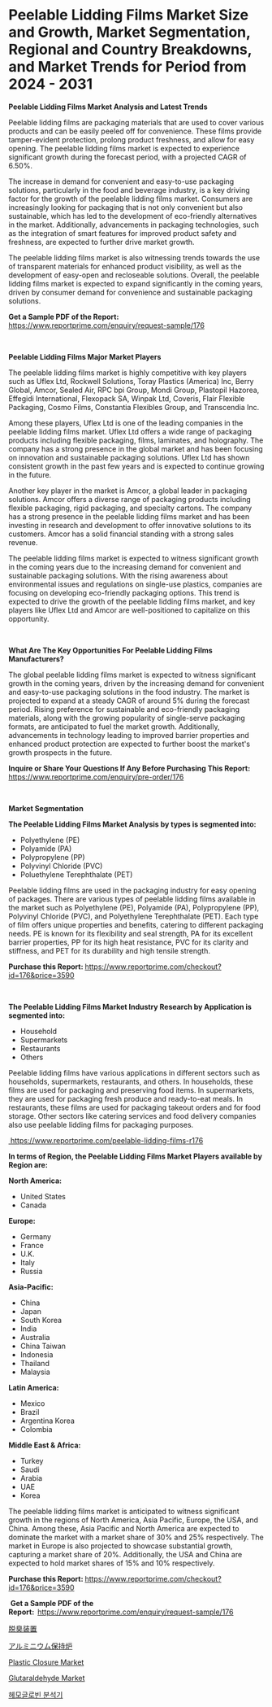<p><h1>Peelable Lidding Films Market Size and Growth, Market Segmentation, Regional and Country Breakdowns, and Market Trends for Period from 2024 -  2031</h1></p><p><strong>Peelable Lidding Films Market Analysis and Latest Trends</strong></p>
<p><p>Peelable lidding films are packaging materials that are used to cover various products and can be easily peeled off for convenience. These films provide tamper-evident protection, prolong product freshness, and allow for easy opening. The peelable lidding films market is expected to experience significant growth during the forecast period, with a projected CAGR of 6.50%.</p><p>The increase in demand for convenient and easy-to-use packaging solutions, particularly in the food and beverage industry, is a key driving factor for the growth of the peelable lidding films market. Consumers are increasingly looking for packaging that is not only convenient but also sustainable, which has led to the development of eco-friendly alternatives in the market. Additionally, advancements in packaging technologies, such as the integration of smart features for improved product safety and freshness, are expected to further drive market growth.</p><p>The peelable lidding films market is also witnessing trends towards the use of transparent materials for enhanced product visibility, as well as the development of easy-open and recloseable solutions. Overall, the peelable lidding films market is expected to expand significantly in the coming years, driven by consumer demand for convenience and sustainable packaging solutions.</p></p>
<p><strong>Get a Sample PDF of the Report:&nbsp;</strong> <a href="https://www.reportprime.com/enquiry/request-sample/176">https://www.reportprime.com/enquiry/request-sample/176</a></p>
<p>&nbsp;</p>
<p><strong>Peelable Lidding Films Major Market Players</strong></p>
<p><p>The peelable lidding films market is highly competitive with key players such as Uflex Ltd, Rockwell Solutions, Toray Plastics (America) Inc, Berry Global, Amcor, Sealed Air, RPC bpi Group, Mondi Group, Plastopil Hazorea, Effegidi International, Flexopack SA, Winpak Ltd, Coveris, Flair Flexible Packaging, Cosmo Films, Constantia Flexibles Group, and Transcendia Inc.</p><p>Among these players, Uflex Ltd is one of the leading companies in the peelable lidding films market. Uflex Ltd offers a wide range of packaging products including flexible packaging, films, laminates, and holography. The company has a strong presence in the global market and has been focusing on innovation and sustainable packaging solutions. Uflex Ltd has shown consistent growth in the past few years and is expected to continue growing in the future.</p><p>Another key player in the market is Amcor, a global leader in packaging solutions. Amcor offers a diverse range of packaging products including flexible packaging, rigid packaging, and specialty cartons. The company has a strong presence in the peelable lidding films market and has been investing in research and development to offer innovative solutions to its customers. Amcor has a solid financial standing with a strong sales revenue.</p><p>The peelable lidding films market is expected to witness significant growth in the coming years due to the increasing demand for convenient and sustainable packaging solutions. With the rising awareness about environmental issues and regulations on single-use plastics, companies are focusing on developing eco-friendly packaging options. This trend is expected to drive the growth of the peelable lidding films market, and key players like Uflex Ltd and Amcor are well-positioned to capitalize on this opportunity.</p></p>
<p>&nbsp;</p>
<p><strong>What Are The Key Opportunities For Peelable Lidding Films Manufacturers?</strong></p>
<p><p>The global peelable lidding films market is expected to witness significant growth in the coming years, driven by the increasing demand for convenient and easy-to-use packaging solutions in the food industry. The market is projected to expand at a steady CAGR of around 5% during the forecast period. Rising preference for sustainable and eco-friendly packaging materials, along with the growing popularity of single-serve packaging formats, are anticipated to fuel the market growth. Additionally, advancements in technology leading to improved barrier properties and enhanced product protection are expected to further boost the market's growth prospects in the future.</p></p>
<p><strong>Inquire or Share Your Questions If Any Before Purchasing This Report:</strong> <a href="https://www.reportprime.com/enquiry/pre-order/176">https://www.reportprime.com/enquiry/pre-order/176</a></p>
<p>&nbsp;</p>
<p><strong>Market Segmentation</strong></p>
<p><strong>The Peelable Lidding Films Market Analysis by types is segmented into:</strong></p>
<p><ul><li>Polyethylene (PE)</li><li>Polyamide (PA)</li><li>Polypropylene (PP)</li><li>Polyvinyl Chloride (PVC)</li><li>Poluethylene Terephthalate (PET)</li></ul></p>
<p><p>Peelable lidding films are used in the packaging industry for easy opening of packages. There are various types of peelable lidding films available in the market such as Polyethylene (PE), Polyamide (PA), Polypropylene (PP), Polyvinyl Chloride (PVC), and Polyethylene Terephthalate (PET). Each type of film offers unique properties and benefits, catering to different packaging needs. PE is known for its flexibility and seal strength, PA for its excellent barrier properties, PP for its high heat resistance, PVC for its clarity and stiffness, and PET for its durability and high tensile strength.</p></p>
<p><strong>Purchase this Report:&nbsp;</strong><a href="https://www.reportprime.com/checkout?id=176&price=3590">https://www.reportprime.com/checkout?id=176&price=3590</a></p>
<p>&nbsp;</p>
<p><strong>The Peelable Lidding Films Market Industry Research by Application is segmented into:</strong></p>
<p><ul><li>Household</li><li>Supermarkets</li><li>Restaurants</li><li>Others</li></ul></p>
<p><p>Peelable lidding films have various applications in different sectors such as households, supermarkets, restaurants, and others. In households, these films are used for packaging and preserving food items. In supermarkets, they are used for packaging fresh produce and ready-to-eat meals. In restaurants, these films are used for packaging takeout orders and for food storage. Other sectors like catering services and food delivery companies also use peelable lidding films for packaging purposes.</p></p>
<p><a href="https://www.reportprime.com/peelable-lidding-films-r176">&nbsp;https://www.reportprime.com/peelable-lidding-films-r176</a></p>
<p><strong>In terms of Region, the Peelable Lidding Films Market Players available by Region are:</strong></p>
<p>
    <p> <strong> North America: </strong>
        <ul>
            <li>United States</li>
            <li>Canada</li>
        </ul>
        </p> 
    <p> <strong> Europe: </strong>
        <ul>
            <li>Germany</li>
            <li>France</li>
            <li>U.K.</li>
            <li>Italy</li>
            <li>Russia</li>
        </ul>
        </p> 
    <p> <strong> Asia-Pacific: </strong>
        <ul>
            <li>China</li>
            <li>Japan</li>
            <li>South Korea</li>
            <li>India</li>
            <li>Australia</li>
            <li>China Taiwan</li>
            <li>Indonesia</li>
            <li>Thailand</li>
            <li>Malaysia</li>
        </ul>
        </p> 
    <p> <strong> Latin America: </strong>
        <ul>
            <li>Mexico</li>
            <li>Brazil</li>
            <li>Argentina Korea</li>
            <li>Colombia</li>
        </ul>
        </p> 
    <p> <strong> Middle East & Africa: </strong>
        <ul>
            <li>Turkey</li>
            <li>Saudi</li>
            <li>Arabia</li>
            <li>UAE</li>
            <li>Korea</li>
        </ul>
    </p>
    </p>
<p><p>The peelable lidding films market is anticipated to witness significant growth in the regions of North America, Asia Pacific, Europe, the USA, and China. Among these, Asia Pacific and North America are expected to dominate the market with a market share of 30% and 25% respectively. The market in Europe is also projected to showcase substantial growth, capturing a market share of 20%. Additionally, the USA and China are expected to hold market shares of 15% and 10% respectively.</p></p>
<p><strong>Purchase this Report: </strong><a href="https://www.reportprime.com/checkout?id=176&price=3590">https://www.reportprime.com/checkout?id=176&price=3590</a></p>
<p>&nbsp;<strong>Get a Sample PDF of the Report:&nbsp;&nbsp;</strong><a href="https://www.reportprime.com/enquiry/request-sample/176">https://www.reportprime.com/enquiry/request-sample/176</a></p>
<p><strong></strong></p>
<p><p><a href="https://github.com/JerelSchulit20231/Market-Research-Report-List-1/blob/main/120981669837.md">脱臭装置</a></p><p><a href="https://github.com/NovaStamm2023/Market-Research-Report-List-1/blob/main/298095269836.md">アルミニウム保持炉</a></p><p><a href="https://github.com/nancykennedykellievqfqt2/Market-Research-Report-List-2/blob/main/plastic-closure-market.md">Plastic Closure Market</a></p><p><a href="https://github.com/seekum/Market-Research-Report-List-2/blob/main/glutaraldehyde-market.md">Glutaraldehyde Market</a></p><p><a href="https://github.com/durgin521/Market-Research-Report-List-1/blob/main/549878967341.md">헤모글로빈 분석기</a></p></p>